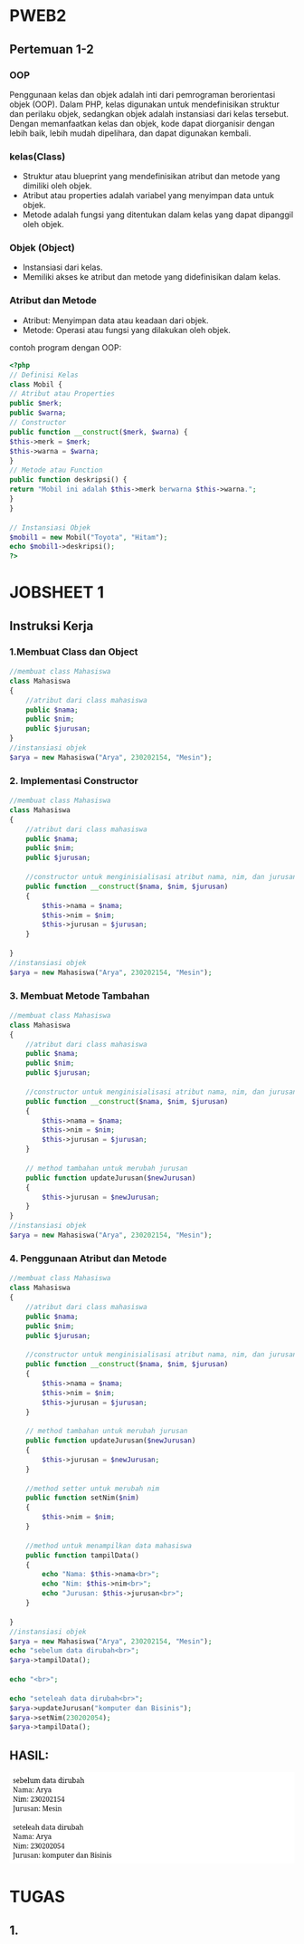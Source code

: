 # PWEB2

## Pertemuan 1-2

### OOP

Penggunaan kelas dan objek adalah inti dari pemrograman berorientasi objek
(OOP). Dalam PHP, kelas digunakan untuk mendefinisikan struktur dan perilaku objek,
sedangkan objek adalah instansiasi dari kelas tersebut. Dengan memanfaatkan kelas
dan objek, kode dapat diorganisir dengan lebih baik, lebih mudah dipelihara, dan dapat
digunakan kembali.

### kelas(Class)

- Struktur atau blueprint yang mendefinisikan atribut dan metode yang dimiliki
  oleh objek.
- Atribut atau properties adalah variabel yang menyimpan data untuk objek.
- Metode adalah fungsi yang ditentukan dalam kelas yang dapat dipanggil oleh
  objek.

### Objek (Object)

- Instansiasi dari kelas.
- Memiliki akses ke atribut dan metode yang didefinisikan dalam kelas.

### Atribut dan Metode

- Atribut: Menyimpan data atau keadaan dari objek.
- Metode: Operasi atau fungsi yang dilakukan oleh objek.

contoh program dengan OOP:

```php
<?php
// Definisi Kelas
class Mobil {
// Atribut atau Properties
public $merk;
public $warna;
// Constructor
public function __construct($merk, $warna) {
$this->merk = $merk;
$this->warna = $warna;
}
// Metode atau Function
public function deskripsi() {
return "Mobil ini adalah $this->merk berwarna $this->warna.";
}
}

// Instansiasi Objek
$mobil1 = new Mobil("Toyota", "Hitam");
echo $mobil1->deskripsi();
?>

```

# JOBSHEET 1

## Instruksi Kerja

### 1.Membuat Class dan Object

```php
//membuat class Mahasiswa
class Mahasiswa
{
    //atribut dari class mahasiswa
    public $nama;
    public $nim;
    public $jurusan;
}
//instansiasi objek
$arya = new Mahasiswa("Arya", 230202154, "Mesin");
```

### 2. Implementasi Constructor

```php
//membuat class Mahasiswa
class Mahasiswa
{
    //atribut dari class mahasiswa
    public $nama;
    public $nim;
    public $jurusan;

    //constructor untuk menginisialisasi atribut nama, nim, dan jurusan.
    public function __construct($nama, $nim, $jurusan)
    {
        $this->nama = $nama;
        $this->nim = $nim;
        $this->jurusan = $jurusan;
    }

}
//instansiasi objek
$arya = new Mahasiswa("Arya", 230202154, "Mesin");
```

### 3. Membuat Metode Tambahan

```php
//membuat class Mahasiswa
class Mahasiswa
{
    //atribut dari class mahasiswa
    public $nama;
    public $nim;
    public $jurusan;

    //constructor untuk menginisialisasi atribut nama, nim, dan jurusan.
    public function __construct($nama, $nim, $jurusan)
    {
        $this->nama = $nama;
        $this->nim = $nim;
        $this->jurusan = $jurusan;
    }

    // method tambahan untuk merubah jurusan
    public function updateJurusan($newJurusan)
    {
        $this->jurusan = $newJurusan;
    }
}
//instansiasi objek
$arya = new Mahasiswa("Arya", 230202154, "Mesin");
```

### 4. Penggunaan Atribut dan Metode

```php
//membuat class Mahasiswa
class Mahasiswa
{
    //atribut dari class mahasiswa
    public $nama;
    public $nim;
    public $jurusan;

    //constructor untuk menginisialisasi atribut nama, nim, dan jurusan.
    public function __construct($nama, $nim, $jurusan)
    {
        $this->nama = $nama;
        $this->nim = $nim;
        $this->jurusan = $jurusan;
    }

    // method tambahan untuk merubah jurusan
    public function updateJurusan($newJurusan)
    {
        $this->jurusan = $newJurusan;
    }

    //method setter untuk merubah nim
    public function setNim($nim)
    {
        $this->nim = $nim;
    }

    //method untuk menampilkan data mahasiswa
    public function tampilData()
    {
        echo "Nama: $this->nama<br>";
        echo "Nim: $this->nim<br>";
        echo "Jurusan: $this->jurusan<br>";
    }

}
//instansiasi objek
$arya = new Mahasiswa("Arya", 230202154, "Mesin");
echo "sebelum data dirubah<br>";
$arya->tampilData();

echo "<br>";

echo "seteleah data dirubah<br>";
$arya->updateJurusan("komputer dan Bisinis");
$arya->setNim(230202054);
$arya->tampilData();
```

## HASIL:

<img src='img/instrusi kerja.png'>

# TUGAS

## 1.

